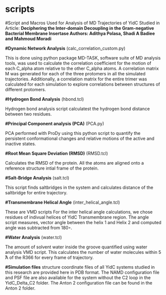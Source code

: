 # scripts
#Script and Macros Used for Analysis of MD Trajectories of YidC Studied in Article: ****Deciphering the Inter-domain Decoupling in the Gram-negative Bacterial Membrane Insertase Authors: Adithya Polasa, Shadi A Badiee and Mahmoud Moradi****

**#Dynamic Network Analysis** (calc_correlation_custom.py)

This is done using python package MD-TASK, software suite of MD analysis tools, was used to calculate the correlation coefficient for the motion of each C_alpha atom relative to the other C_alpha atoms. A correlation matrix M was generated for each of the three protomers in all the simulated trajectories. Additionally, a correlation matrix for the entire trimer was calculated for each simulation to explore correlations between structures of different protomers.

**#Hydrogen Bond Analysis** (hbond.tcl)

Hydrogen bond analysis script calculatest the hydrogen bond distance between two residues.

**#Principal Component analysis (PCA)** (PCA.py)

PCA performed with ProDy using this python script to quantify the persistent conformational changes and relative motions of the active and inactive states.

**#Root Mean Square Deviation (RMSD)** (RMSD.tcl)

Calculates the RMSD of the protein. All the atoms are aligned onto a reference structure intial frame of the protein.

**#Salt-Bridge Analysis** (salt.tcl)

This script finds saltbridges in the system and calculates distance of the saltbridge for entire trajectory.

**#Transmembrane Helical Angle** (inter_helical_angle.tcl)

These are VMD scripts For the inter helical angle calculations, we chose residues of indivual helices of YidC Transmembrane region. The angle script measures, vector angle between the helix 1 and Helix 2 and computed angle was subtracted from 180◦.

**#Water Analysis** (water.tcl)

The amount of solvent water inside the groove quantified using water analysis VMD script. This calculates the number of water molecules within 5 ̊A of the R366 for every frame of trajectory.

**#Simulation files** structure coordinate files of all YidC systems studied in this research are provided here in PDB format. The NAMD configuration file and PSF file are also available for the system without the C2 loop in the YidC_Delta_C2 folder. The Anton 2 configuration file can be found in the Anton 2 folder.
